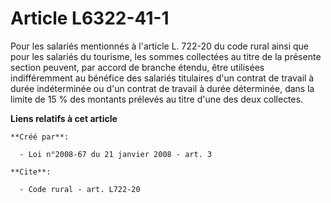 # Article L6322-41-1

Pour les salariés mentionnés à l'article L. 722-20 du code rural ainsi que pour les salariés du tourisme, les sommes
collectées au titre de la présente section peuvent, par accord de branche étendu, être utilisées indifféremment au bénéfice
des salariés titulaires d'un contrat de travail à durée indéterminée ou d'un contrat de travail à durée déterminée, dans la
limite de 15 % des montants prélevés au titre d'une des deux collectes.

**Liens relatifs à cet article**

	**Créé par**:

	  - Loi n°2008-67 du 21 janvier 2008 - art. 3

	**Cite**:

	  - Code rural - art. L722-20
